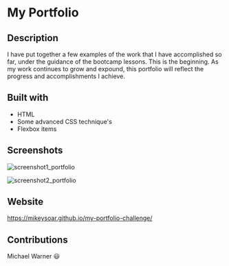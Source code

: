 # My Portfolio

## Description
I have put together a few examples of the work that I have accomplished so far, under the guidance of the bootcamp lessons. This is the beginning. As my work continues to grow and expound, this portfolio will reflect the progress and accomplishments I achieve.

## Built with
* HTML
* Some advanced CSS technique's 
* Flexbox items

## Screenshots


![screenshot1_portfolio](https://user-images.githubusercontent.com/81787981/117607167-a295f480-b118-11eb-87a3-96b4a48eb561.PNG)

![screenshot2_portfolio](https://user-images.githubusercontent.com/81787981/117607056-6ebacf00-b118-11eb-95a8-c85a00cd7bc9.PNG)


## Website
 https://mikeysoar.github.io/my-portfolio-challenge/

## Contributions
Michael Warner :smiley:

